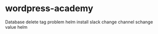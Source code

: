 # wordpress-academy
Database
delete tag
problem helm install
slack change channel
schange value helm
